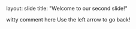 
layout: slide
title: "Welcome to our second slide!"

witty comment here
Use the left arrow to go back!
